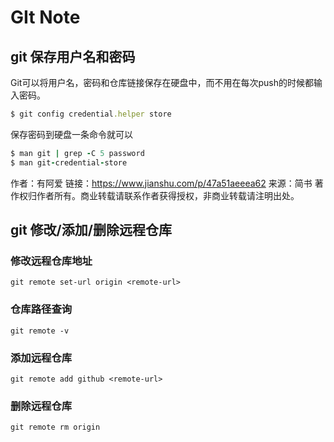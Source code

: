 # GIt Note

## git 保存用户名和密码

Git可以将用户名，密码和仓库链接保存在硬盘中，而不用在每次push的时候都输入密码。

```ruby
$ git config credential.helper store
```

保存密码到硬盘一条命令就可以

```ruby
$ man git | grep -C 5 password
$ man git-credential-store
```

作者：有阿爱
链接：https://www.jianshu.com/p/47a51aeeea62
来源：简书
著作权归作者所有。商业转载请联系作者获得授权，非商业转载请注明出处。

## git 修改/添加/删除远程仓库

### 修改远程仓库地址

```
git remote set-url origin <remote-url>
```

### 仓库路径查询

```
git remote -v
```

### 添加远程仓库

```
git remote add github <remote-url>
```

### 删除远程仓库

```
git remote rm origin
```

